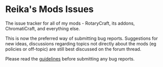 # Reika's Mods Issues
The issue tracker for all of my mods - RotaryCraft, its addons, ChromatiCraft, and everything else.


This is now the preferred way of submitting bug reports. Suggestions for new ideas, discussions regarding topics not directly about the mods (eg policies or off-topic) are still best discussed on the forum thread.

Please read the [guidelines](https://github.com/ReikaKalseki/Reika_Mods_Issues/blob/master/CONTRIBUTING.md) before submitting any bug reports.
